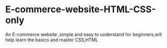 # E-commerce-website-HTML-CSS-only
An E-commerce website ,simple and easy to understand for beginners,will help learn the basics and master CSS,HTML
